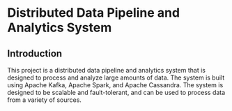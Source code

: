 # Distributed Data Pipeline and Analytics System
## Introduction
This project is a distributed data pipeline and analytics system that is designed to process 
and analyze large amounts of data. The system is built using Apache Kafka, Apache Spark, and Apache Cassandra. 
The system is designed to be scalable and fault-tolerant, and can be used to process data from a variety of sources.
